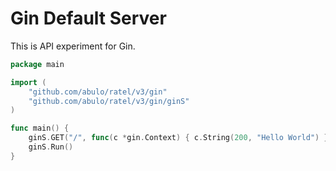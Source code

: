 # Gin Default Server

This is API experiment for Gin.

```go
package main

import (
	"github.com/abulo/ratel/v3/gin"
	"github.com/abulo/ratel/v3/gin/ginS"
)

func main() {
	ginS.GET("/", func(c *gin.Context) { c.String(200, "Hello World") })
	ginS.Run()
}
```
